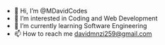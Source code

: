 - 👋 Hi, I’m @MDavidCodes
- 👀 I’m interested in Coding and Web Development
- 🌱 I’m currently learning Software Engineering
- 📫 How to reach me davidmnzi259@gmail.com

<!---
MDavidCodes/MDavidCodes is a ✨ special ✨ repository because its `README.md` (this file) appears on your GitHub profile.
You can click the Preview link to take a look at your changes.
--->
